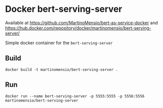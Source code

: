 # Docker bert-serving-server

Available at https://github.com/MartinoMensio/bert-as-service-docker and https://hub.docker.com/repository/docker/martinomensio/bert-serving-server/

Simple docker container for the `bert-serving-server`

## Build

`docker build -t martinomensio/bert-serving-server .`

## Run

`docker run --name bert-serving-server -p 5555:5555 -p 5556:5556 martinomensio/bert-serving-server`